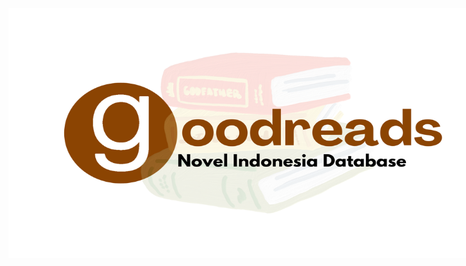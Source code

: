 <p align="center" style="width: 800px; height: 400px;">
  <img width="100%" height="100%" src="image/logo.png">
</p>

